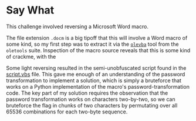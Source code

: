 # Say What

This challenge involved reversing a Microsoft Word macro.

The file extension `.docm` is a big tipoff that this will involve a Word macro of some kind, so my first step was to extract it via the [`olevba`](https://github.com/decalage2/oletools/wiki/olevba) tool from the `oletools` suite. Inspection of the macro source reveals that this is some kind of crackme, with the

Some light reversing resulted in the semi-unobfuscated script found in the [script.vbs](./script.vbs) file. This gave me enough of an understanding of the password transformation to implement a solution, which is simply a bruteforce that works on a Python implementation of the macro's password-transformation code. The key part of my solution requires the observation that the password transformation works on characters two-by-two, so we can bruteforce the flag in chunks of two characters by permutating over all 65536 combinations for each two-byte sequence.
